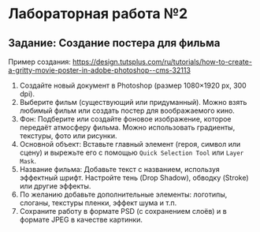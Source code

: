 # Лабораторная работа №2

## Задание: Создание постера для фильма

Пример создания: https://design.tutsplus.com/ru/tutorials/how-to-create-a-gritty-movie-poster-in-adobe-photoshop--cms-32113

1. Создайте новый документ в Photoshop (размер 1080×1920 px, 300 dpi).
2. Выберите фильм (существующий или придуманный). Можно взять любимый фильм или создать постер для воображаемого кино.
3. Фон: Подберите или создайте фоновое изображение, которое передаёт атмосферу фильма. Можно использовать градиенты, текстуры, фото или рисунки.
4. Основной объект: Вставьте главный элемент (героя, символ или сцену) и вырежьте его с помощью `Quick Selection Tool` или `Layer Mask`.
5. Название фильма: Добавьте текст с названием, используя эффектный шрифт. Настройте тень (Drop Shadow), обводку (Stroke) или другие эффекты.
6. По желанию добавьте дополнительные элементы: логотипы, слоганы, текстуры пленки, эффект шума и т.п.
7. Сохраните работу в формате PSD (с сохранением слоёв) и в формате JPEG в качестве картинки.

